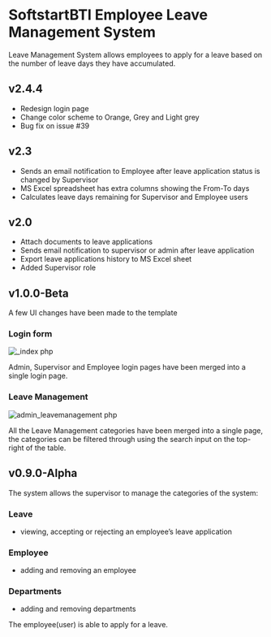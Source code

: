 # SoftstartBTI Employee Leave Management System

Leave Management System allows employees to apply for a leave based on the number of leave days they have accumulated. 

## v2.4.4
- Redesign login page
- Change color scheme to Orange, Grey and Light grey
- Bug fix on issue #39

## v2.3
- Sends an email notification to Employee after leave application status is changed by Supervisor
- MS Excel spreadsheet has extra columns showing the From-To days
- Calculates leave days remaining for Supervisor and Employee users

## v2.0

- Attach documents to leave applications
- Sends email notification to supervisor or admin after leave application
- Export leave applications history to MS Excel sheet
- Added Supervisor role

## v1.0.0-Beta
A few UI changes have been made to the template

### Login form

![_index php](https://user-images.githubusercontent.com/48829302/175241247-64775d1f-a4ee-415e-b77e-0fb5f3c6fa80.png)


Admin, Supervisor and Employee login pages have been merged into a single login page.

### Leave Management

![admin_leavemanagement php](https://user-images.githubusercontent.com/48829302/170838634-54faa4e0-bd2a-46ef-86dd-4a0d3fa45c86.png)

All the Leave Management categories have been merged into a single page, the categories can be filtered through using the search input on the top-right of the table.

## v0.9.0-Alpha
The system allows the supervisor to manage the categories of the system:

### Leave
* viewing, accepting or rejecting an employee’s leave application 

### Employee
* adding and removing an employee

### Departments
* adding and removing departments

The employee(user) is able to apply for a leave. 
